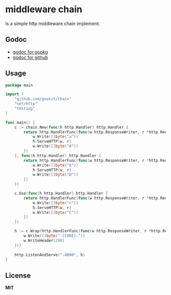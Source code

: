 # middleware chain

Is a simple http middleware chain implement.

## Godoc

- [godoc for gopkg](https://godoc.org/gopkg.in/gookit/chain.v1)
- [godoc for github](https://godoc.org/github.com/gookit/chain)

## Usage

```go
package main

import (
	"github.com/gookit/chain"
	"net/http"
	"testing"
)

func main() {
	c := chain.New(func(h http.Handler) http.Handler {
		return http.HandlerFunc(func(w http.ResponseWriter, r *http.Request) {
			w.Write([]byte("a"))
			h.ServeHTTP(w, r)
			w.Write([]byte("A"))
		})
	}, func(h http.Handler) http.Handler {
		return http.HandlerFunc(func(w http.ResponseWriter, r *http.Request) {
			w.Write([]byte("b"))
			h.ServeHTTP(w, r)
			w.Write([]byte("B"))
		})
	})

	c.Use(func(h http.Handler) http.Handler {
		return http.HandlerFunc(func(w http.ResponseWriter, r *http.Request) {
			w.Write([]byte("c"))
			h.ServeHTTP(w, r)
			w.Write([]byte("C"))
		})
	})

	h := c.Wrap(http.HandlerFunc(func(w http.ResponseWriter, r *http.Request) {
		w.Write([]byte("-(CORE)-"))
		w.WriteHeader(200)
	}))
 
	http.ListenAndServe(":8090", h)
}
```

## License

**MIT**
